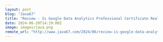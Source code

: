 ```yaml
---
layout: post
blog: "Java67"
title: "Review - Is Google Data Analytics Professional Certificate Really Worth it in 2024?"
date: 2024-06-20T14:19:00Z
image: images/java.png
remote_url: "http://www.java67.com/2024/06/review-is-google-data-analytics.html"
---
```

